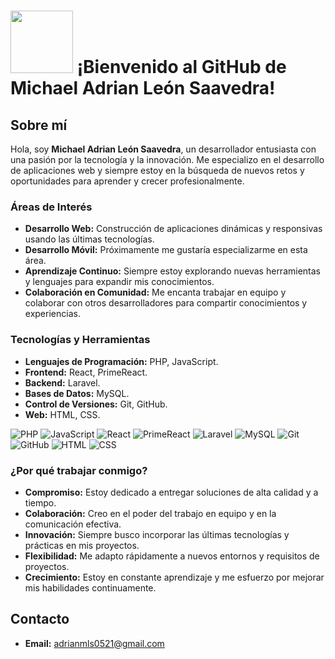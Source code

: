 # <img src="https://media.giphy.com/media/N70b8pHBeWDGjvvX0z/giphy.gif?cid=ecf05e478wdszqic2eg3bjcpevbvj01s7b75ysshfmmgffbc&ep=v1_gifs_related&rid=giphy.gif&ct=s" width="100"/> ¡Bienvenido al GitHub de Michael Adrian León Saavedra! 

## Sobre mí

Hola, soy **Michael Adrian León Saavedra**, un desarrollador entusiasta con una pasión por la tecnología y la innovación. Me especializo en el desarrollo de aplicaciones web y siempre estoy en la búsqueda de nuevos retos y oportunidades para aprender y crecer profesionalmente.

### Áreas de Interés

- **Desarrollo Web:** Construcción de aplicaciones dinámicas y responsivas usando las últimas tecnologías.
- **Desarrollo Móvil:** Próximamente me gustaría especializarme en esta área.
- **Aprendizaje Continuo:** Siempre estoy explorando nuevas herramientas y lenguajes para expandir mis conocimientos.
- **Colaboración en Comunidad:** Me encanta trabajar en equipo y colaborar con otros desarrolladores para compartir conocimientos y experiencias.

### Tecnologías y Herramientas

- **Lenguajes de Programación:** PHP, JavaScript.
- **Frontend:** React, PrimeReact.
- **Backend:** Laravel.
- **Bases de Datos:** MySQL.
- **Control de Versiones:** Git, GitHub.
- **Web:** HTML, CSS.

![PHP](https://img.shields.io/badge/PHP-777BB4?style=flat-square&logo=php&logoColor=white)
![JavaScript](https://img.shields.io/badge/JavaScript-F7DF1E?style=flat-square&logo=javascript&logoColor=black)
![React](https://img.shields.io/badge/React-61DAFB?style=flat-square&logo=react&logoColor=black)
![PrimeReact](https://img.shields.io/badge/PrimeReact-0C7BDA?style=flat-square&logo=prime&logoColor=white)
![Laravel](https://img.shields.io/badge/Laravel-FF2D20?style=flat-square&logo=laravel&logoColor=white)
![MySQL](https://img.shields.io/badge/MySQL-4479A1?style=flat-square&logo=mysql&logoColor=white)
![Git](https://img.shields.io/badge/Git-F05032?style=flat-square&logo=git&logoColor=white)
![GitHub](https://img.shields.io/badge/GitHub-181717?style=flat-square&logo=github&logoColor=white)
![HTML](https://img.shields.io/badge/HTML5-E34F26?style=flat-square&logo=html5&logoColor=white)
![CSS](https://img.shields.io/badge/CSS3-1572B6?style=flat-square&logo=css3&logoColor=white)

### ¿Por qué trabajar conmigo?

- **Compromiso:** Estoy dedicado a entregar soluciones de alta calidad y a tiempo.
- **Colaboración:** Creo en el poder del trabajo en equipo y en la comunicación efectiva.
- **Innovación:** Siempre busco incorporar las últimas tecnologías y prácticas en mis proyectos.
- **Flexibilidad:** Me adapto rápidamente a nuevos entornos y requisitos de proyectos.
- **Crecimiento:** Estoy en constante aprendizaje y me esfuerzo por mejorar mis habilidades continuamente.

## Contacto

- **Email:** [adrianmls0521@gmail.com](mailto:adrianmls0521@gmail.com)


